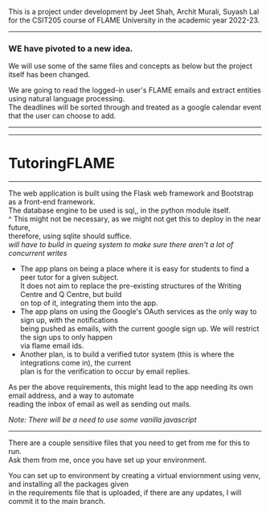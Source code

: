This is a project under development by Jeet Shah, Archit Murali, Suyash Lal  
for the CSIT205 course of FLAME University in the academic year 2022-23.  

---

### WE have pivoted to a new idea.  
We will use some of the same files and concepts as below but the project itself has been changed.

We are going to read the logged-in user's FLAME emails and extract entities using natural language processing.  
The deadlines will be sorted through and treated as a google calendar event that the user can choose to add.

---
---

# TutoringFLAME
---
The web application is built using the Flask web framework and Bootstrap as a front-end framework.  
The database engine to be used is sql,, in the python module itself.  
^ This might not be necessary, as we might not get this to deploy in the near future,  
therefore, using sqlite should suffice.  
_will have to build in queing system to make sure there aren't a lot of concurrent writes_


- The app plans on being a place where it is easy for students to find a peer tutor for a given subject.  
It does not aim to replace the pre-existing structures of the Writing Centre and Q Centre, but build  
on top of it, integrating them into the app.  
- The app plans on using the Google's OAuth services as the only way to sign up, with the notifications  
being pushed as emails, with the current google sign up. We will restrict the sign ups to only happen  
via flame email ids.  
- Another plan, is to build a verified tutor system (this is where the integrations come in), the current  
plan is for the verification to occur by email replies.

As per the above requirements, this might lead to the app needing its own email address, and a way to automate  
reading the inbox of email as well as sending out mails.



_Note: There will be a need to use some vanilla javascript_

---

There are a couple sensitive files that you need to get from me for this to run.  
Ask them from me, once you have set up your environment.

You can set up to environment by creating a virtual enviornment using venv, and installing all the packages given  
in the requirements file that is uploaded, if there are any updates, I will commit it to the main branch.  
